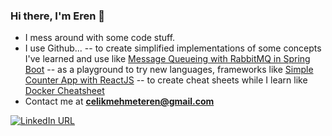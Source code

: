 ### Hi there, I'm Eren :space_invader:
- I mess around with some code stuff.
- I use Github... 
-- to create simplified implementations of some concepts I've learned and use like [Message Queueing with RabbitMQ in Spring Boot](https://github.com/celikeren/spring-boot-rabbitmq-demo)
-- as a playground to try new languages, frameworks like [Simple Counter App with ReactJS](https://github.com/celikeren/counter-app)
-- to create cheat sheets while I learn like [Docker Cheatsheet](https://github.com/celikeren/docker-cheatsheet)
- Contact me at **celikmehmeteren@gmail.com**

[![LinkedIn URL](https://img.shields.io/badge/LinkedIn-0077B5?style=for-the-badge&logo=linkedin&logoColor=white)](https://www.linkedin.com/in/mehmeterencelik)

